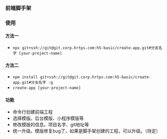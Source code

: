 
### 前端脚手架
### 使用
#### 方法一
* `npx git+ssh://git@git.corp.hrtps.com:h5-basic/create-app.git#分支名字 [your-project-name]`
#### 方法二
* `npm install git+ssh://git@git.corp.hrtps.com:h5-basic/create-app.git#分支名字 -g`
*  `create-app [your-project-name]`
#### 功能
* 命令行创建前端工程
* 选择模版。后台模版、小程序模版等
* 修改模版的信息。项目名字、git地址等
* 统一升级。模版修复bug了，如果是脚手架创建的工程，可以升级。（待定）